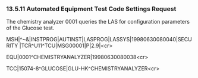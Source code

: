 ### 13.5.11 Automated Equipment Test Code Settings Request

The chemistry analyzer 0001 queries the LAS for configuration parameters of the Glucose test.

MSH|^~\&|INSTPROG|AUTINST|LASPROG|LASSYS|19980630080040|SECURITY |TCR^U11^TCU|MSG00001|P|2.9|&lt;cr>

EQU|0001^CHEMISTRYANALYZER|19980630080038&lt;cr>

TCC|15074-8^GLUCOSE|GLU-HK^CHEMISTRYANALYZER&lt;cr>
